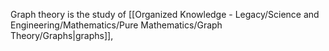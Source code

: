 Graph theory is the study of [[Organized Knowledge - Legacy/Science and Engineering/Mathematics/Pure Mathematics/Graph Theory/Graphs|graphs]], 